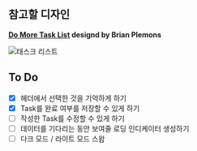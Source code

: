 ## 참고할 디자인

**[Do More Task List](https://dribbble.com/shots/5985329-Do-More-Task-List/attachments/11174366?mode=media) designd by Brian Plemons**

![태스크 리스트](https://cdn.dribbble.com/users/28033/screenshots/5985329/media/e6f6927e747fd47891fcbb01789a7175.png)

## To Do

- [x] 헤더에서 선택한 것을 기억하게 하기
- [x] Task를 완료 여부를 저장할 수 있게 하기
- [ ] 작성한 Task를 수정할 수 있게 하기
- [ ] 데이터를 기다리는 동안 보여줄 로딩 인디케이터 생성하기
- [ ] 다크 모드 / 라이트 모드 스왑
